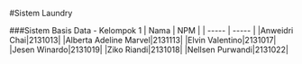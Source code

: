 #Sistem Laundry

###Sistem Basis Data - Kelompok 1
| Nama | NPM |
| ----- | ----- |
|Anweidri Chai|2131013|
|Alberta Adeline Marvel|2131113|
|Elvin Valentino|2131017|
|Jesen Winardo|2131019|
|Ziko Riandi|2131018|
|Nellsen Purwandi|2131022|
